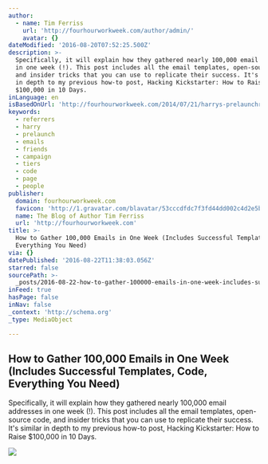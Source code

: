 ```yaml
---
author:
  - name: Tim Ferriss
    url: 'http://fourhourworkweek.com/author/admin/'
    avatar: {}
dateModified: '2016-08-20T07:52:25.500Z'
description: >-
  Specifically, it will explain how they gathered nearly 100,000 email addresses
  in one week (!). This post includes all the email templates, open-source code,
  and insider tricks that you can use to replicate their success. It's similar
  in depth to my previous how-to post, Hacking Kickstarter: How to Raise
  $100,000 in 10 Days.
inLanguage: en
isBasedOnUrl: 'http://fourhourworkweek.com/2014/07/21/harrys-prelaunchr-email/'
keywords:
  - referrers
  - harry
  - prelaunch
  - emails
  - friends
  - campaign
  - tiers
  - code
  - page
  - people
publisher:
  domain: fourhourworkweek.com
  favicon: 'http://1.gravatar.com/blavatar/53cccdfdc7f3fd44dd002c4d2e5bc55e?s=16'
  name: The Blog of Author Tim Ferriss
  url: 'http://fourhourworkweek.com'
title: >-
  How to Gather 100,000 Emails in One Week (Includes Successful Templates, Code,
  Everything You Need)
via: {}
datePublished: '2016-08-22T11:38:03.056Z'
starred: false
sourcePath: >-
  _posts/2016-08-22-how-to-gather-100000-emails-in-one-week-includes-successfu.md
inFeed: true
hasPage: false
inNav: false
_context: 'http://schema.org'
_type: MediaObject

---
```

<article style=""><h1>How to Gather 100,000 Emails in One Week (Includes Successful Templates, Code, Everything You Need)</h1><p>Specifically, it will explain how they gathered nearly 100,000 email addresses in one week (!). This post includes all the email templates, open-source code, and insider tricks that you can use to replicate their success. It's similar in depth to my previous how-to post, Hacking Kickstarter: How to Raise $100,000 in 10 Days.</p><img src="http://fhww.files.wordpress.com/2014/04/prelaunch_pg_1.png?w=500&amp;h=226" /></article>